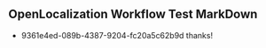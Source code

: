 ## OpenLocalization Workflow Test MarkDown
* 9361e4ed-089b-4387-9204-fc20a5c62b9d thanks!

<!--HONumber=Aug16_HO1-->


